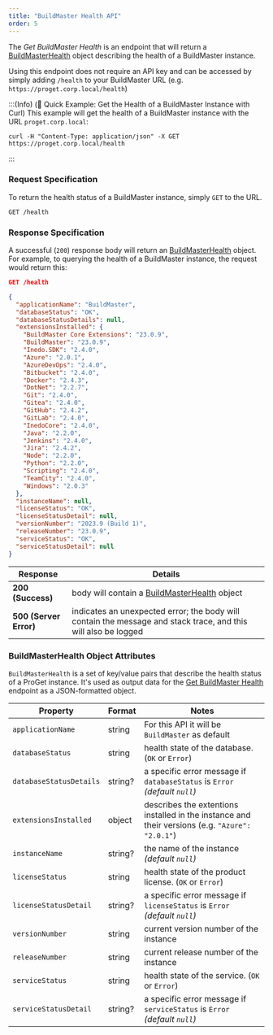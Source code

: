 ```yaml
---
title: "BuildMaster Health API"
order: 5
---
```


The *Get BuildMaster Health* is an endpoint that will return a [BuildMasterHealth](#buildmasterhealth-object) object describing the health of a BuildMaster instance.

Using this endpoint does not require an API key and can be accessed by simply adding `/health` to your BuildMaster URL (e.g. `https://proget.corp.local/health`)

:::(Info) (🚀 Quick Example: Get the Health of a BuildMaster Instance with Curl)
This example will get the health of a BuildMaster instance with the URL `proget.corp.local`:

```
curl -H "Content-Type: application/json" -X GET https://proget.corp.local/health
```
:::

### Request Specification
To return the health status of a BuildMaster instance, simply `GET` to the URL. 

```
GET /health
```

### Response Specification
A successful (`200`) response body will return an [BuildMasterHealth](#buildmasterhealth-object) object. For example, to querying the health of a BuildMaster instance, the request would return this:

```json
GET /health

{
  "applicationName": "BuildMaster",
  "databaseStatus": "OK",
  "databaseStatusDetails": null,
  "extensionsInstalled": {
    "BuildMaster Core Extensions": "23.0.9",
    "BuildMaster": "23.0.9",
    "Inedo.SDK": "2.4.0",
    "Azure": "2.0.1",
    "AzureDevOps": "2.4.0",
    "Bitbucket": "2.4.0",
    "Docker": "2.4.3",
    "DotNet": "2.2.7",
    "Git": "2.4.0",
    "Gitea": "2.4.0",
    "GitHub": "2.4.2",
    "GitLab": "2.4.0",
    "InedoCore": "2.4.0",
    "Java": "2.2.0",
    "Jenkins": "2.4.0",
    "Jira": "2.4.2",
    "Node": "2.2.0",
    "Python": "2.2.0",
    "Scripting": "2.4.0",
    "TeamCity": "2.4.0",
    "Windows": "2.0.3"
  },
  "instanceName": null,
  "licenseStatus": "OK",
  "licenseStatusDetail": null,
  "versionNumber": "2023.9 (Build 1)",
  "releaseNumber": "23.0.9",
  "serviceStatus": "OK",
  "serviceStatusDetail": null
}
```

| Response | Details |
| --- | --- | 
| **200 (Success)** | body will contain a [BuildMasterHealth](#buildmasterhealth-object) object |
| **500 (Server Error)** | indicates an unexpected error; the body will contain the message and stack trace, and this will also be logged |

<h3 id="buildmasterhealth-object">BuildMasterHealth Object Attributes</h3>

`BuildMasterHealth` is a set of key/value pairs that describe the health status of a ProGet instance. It's used as output data for the [Get BuildMaster Health](#buildmaster-health-endpoint) endpoint as a JSON-formatted object.

| Property | Format | Notes
| --- | --- | ---
| `applicationName` | string | For this API it will be `BuildMaster` as default |
| `databaseStatus`| string | health state of the database. (`OK` or `Error`) |
| `databaseStatusDetails`| string? | a specific error message if `databaseStatus` is `Error` _(default `null`)_ |
| `extensionsInstalled`| object | describes the extentions installed in the instance and their versions (e.g. `"Azure": "2.0.1"`) |
| `instanceName`| string? | the name of the instance _(default `null`)_|
| `licenseStatus`| string | health state of the product license. (`OK` or `Error`) |
| `licenseStatusDetail`| string? | a specific error message if `licenseStatus` is `Error` _(default `null`)_ |
| `versionNumber`| string | current version number of the instance |
| `releaseNumber`| string | current release number of the instance |
| `serviceStatus`| string | health state of the service. (`OK` or `Error`) |
| `serviceStatusDetail`| string? | a specific error message if `serviceStatus` is `Error` _(default `null`)_ |